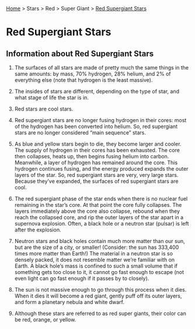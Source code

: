 <p><a href="/">Home</a> > Stars > Red > Super Giant > <a href=".">Red Supergiant Stars</a> </p>

# Red Supergiant Stars

## Information about Red Supergiant Stars

1.	The surfaces of all stars are made of pretty much the same things in the same amounts: by mass, 70% hydrogen, 28% helium, and 2% of everything else (note that hydrogen is the least massive).

2.	The insides of stars are different, depending on the type of star, and what stage of life the star is in.

3.	Red stars are cool stars.

4.	Red supergiant stars are no longer fusing hydrogen in their cores: most of the hydrogen has been converted into helium.  So, red supergiant stars are no longer considered “main sequence” stars.

5.	As blue and yellow stars begin to die, they become larger and cooler.  The supply of hydrogen in their cores has been exhausted.  The core then collapses, heats up, then begins fusing helium into carbon.  Meanwhile, a layer of hydrogen has remained around the core.  This hydrogen continues fusing, and the energy produced expands the outer layers of the star.  So, red supergiant stars are very, very large stars.  Because they’ve expanded, the surfaces of red supergiant stars are cool.

6.	The red supergiant phase of the star ends when there is no nuclear fuel remaining in the star’s core.  At that point the core fully collapses.  The layers immediately above the core also collapse, rebound when they reach the collapsed core, and rip the outer layers of the star apart in a supernova explosion.  Often, a black hole or a neutron star (pulsar) is left after the explosion.

7.	Neutron stars and black holes contain much more matter than our sun, but are the size of a city, or smaller!  (Consider: the sun has 333,400 times more matter than Earth!)  The material in a neutron star is so densely packed, it does not resemble matter we’re familiar with on Earth.  A black hole’s mass is confined to such a small volume that if something gets too close to it, it cannot go fast enough to escape (not even light can go fast enough if it passes by to closely).

8.	The sun is not massive enough to go through this process when it dies.  When it dies it will become a red giant, gently puff off its outer layers, and form a planetary nebula and white dwarf.

9.	Although these stars are referred to as red super giants, their color can be red, orange, or yellow.
 


